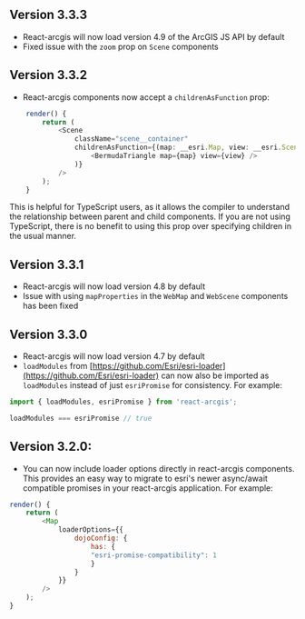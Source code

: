 ## Version 3.3.3

- React-arcgis will now load version 4.9 of the ArcGIS JS API by default
- Fixed issue with the `zoom` prop on `Scene` components

## Version 3.3.2

- React-arcgis components now accept a `childrenAsFunction` prop:

```ts
    render() {
        return (
            <Scene
                className="scene__container"
                childrenAsFunction={(map: __esri.Map, view: __esri.SceneView) => (
                    <BermudaTriangle map={map} view={view} />
                )}
            />
        );
    }
```

This is helpful for TypeScript users, as it allows the compiler to understand the relationship between parent and child components. If you are not using TypeScript, there is no benefit to using this prop over specifying children in the usual manner.

## Version 3.3.1

- React-arcgis will now load version 4.8 by default
- Issue with using `mapProperties` in the `WebMap` and `WebScene` components has been fixed

## Version 3.3.0

- React-arcgis will now load version 4.7 by default
- `loadModules` from [https://github.com/Esri/esri-loader](https://github.com/Esri/esri-loader) can now also be imported as `loadModules` instead of just `esriPromise` for consistency. For example:

```js
import { loadModules, esriPromise } from 'react-arcgis';

loadModules === esriPromise // true
```

## Version 3.2.0:

- You can now include loader options directly in react-arcgis components. This provides an easy way to migrate to esri's newer async/await compatible promises in your react-arcgis application. For example:

```js
render() {
    return (
        <Map
            loaderOptions={{
                dojoConfig: {
                    has: {
                    "esri-promise-compatibility": 1
                    }
                }
            }}
        />
    );
}
```